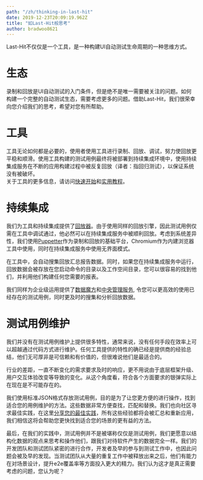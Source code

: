 ```yaml
---
path: "/zh/thinking-in-last-hit"
date: 2019-12-23T20:09:19.962Z
title: "如Last-Hit般思考"
author: bradwoo8621
---
```


<p class="sub-title">Last-Hit不仅仅是一个工具，是一种构建UI自动测试生命周期的一种思维方式。</p>

# 生态
录制和回放是UI自动测试的入门条件，但是绝不是唯一需要被关注的问题。如何构建一个完整的自动测试生态，需要考虑更多的问题。借助Last-Hit，我们很荣幸向您介绍我们的思考，希望对您有所帮助。

# 工具
工具无论如何都是必要的，使用者使用工具进行录制、回放、调试，努力使回放更平稳和顺滑。使用工具构建的测试用例最终将被部署到持续集成环境中，使用持续集成服务在不断的应用构建过程中被反复回放（译者：指回归测试），以保证系统没有被破坏。  
关于工具的更多信息，请访问[快速开始](/quick-start/)和[实用教程](/tutorial/)。

# 持续集成
我们为工具和持续集成提供了[回放器](https://www.npmjs.com/package/last-hit-replayer)。由于使用同样的回放引擎，因此测试用例仅需在工具中调试通过，他必然可以在持续集成服务中被顺利回放。考虑到系统差异性，我们使用[Puppetter](https://pptr.dev/)作为录制和回放的基础平台，Chromium作为内建浏览器工具中使用，同时在持续集成服务中使用无界面模式。

在工具中，会自动搜集回放汇总报告数据。同时，如果您在持续集成服务中运行，回放数据会被存放在您启动命令的目录以及工作空间目录，您可以很容易的找到他们，并利用他们构建任何您需要的报表。  

我们同样为企业级运用提供了[数据魔方](/data-matrix/)和[中央管理服务](/admin-server/), 令您可以更高效的使用已经存在的测试用例，同时更及时的搜集和分析回放数据。

# 测试用例维护
我们并没有在测试用例维护上提供很多特性，通常来说，没有任何手段在效率上可以超越通过代码方式进行维护。任何工具提供的特性的确已经是提供商的经验总结，他们无可厚非是可信赖和有价值的，但很难说他们是最适合的。  

行业的差距，一直不断变化的需求要求及时的响应，更不用说由于底层框架升级、用户交互体验改变等导致的变化。从这个角度看，符合各个方面要求的银弹实际上在现在是不可能存在的。  

我们使用标准JSON格式存放测试用例，目的是为了让您更方便的进行操作，找到适合您的用例维护的方法。这些数据非常方便查找，匹配和替换。我们也向社区寻求最佳实践，在这里[分享您的最佳实践](https://github.com/last-hit-aab/last-hit-pages-src)，所有这些经验都将会被汇总和重新应用，我们相信这将会帮助您更快找到适合您的场景的更有益的方法。  

最后，在我们的实践中，测试用例并不是被堪称仅仅是测试用例，我们更愿意以结构化数据的观点来思考和操作他们，跟我们对待软件产生的数据完全一样。我们的开发团队和测试团队紧密的进行合作，开发者及早的参与到测试工作中，也因此问题会被及早的发现。当测试团队从大量的重复工作中被释放出来之后，他们有能力在对场景设计，提升e2e覆盖率等方面投入更大的精力。我们认为这才是真正需要考虑的问题，您认为呢？